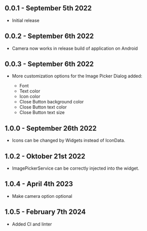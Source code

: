 ## 0.0.1 - September 5th 2022

- Initial release

## 0.0.2 - September 6th 2022

- Camera now works in release build of application on Android

## 0.0.3 - September 6th 2022

- More customization options for the Image Picker Dialog added:

  - Font
  - Text color
  - Icon color
  - Close Button background color
  - Close Button text color
  - Close Button text size

## 1.0.0 - September 26th 2022

- Icons can be changed by Widgets instead of IconData.

## 1.0.2 - Oktober 21st 2022

- ImagePickerService can be correctly injected into the widget.

## 1.0.4 - April 4th 2023

- Make camera option optional

## 1.0.5 - February 7th 2024

- Added CI and linter
